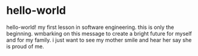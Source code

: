 # hello-world
hello-world! my first lesson in software engineering. this is only the beginning.
wmbarking on this message to create a bright future for myself and for my family. i just want to see my mother smile and hear her say she is proud of me.
